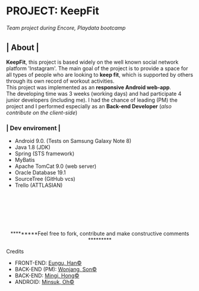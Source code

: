 # PROJECT: KeepFit
<h6> Team project during Encore, Playdata bootcamp </h6>

<h2>| About |</h2>
  <p><b>KeepFit</b>, this project is based widely on the well known social network platform 'Instagram'. The main goal of the project is to provide a space for all types of people who are looking to <b>keep fit</b>, which is supported by others through its own record of workout activities.<br/>
  This project was implemented as an <b>responsive Android web-app</b>. <br/>
  The developing time was 3 weeks (working days) and had participate 4 junior developers (including me).
  I had the chance of leading (PM) the project and I performed especially as an <b>Back-end Developer</b> (<i>also contribute on the client-side</i>)<br/>
  
  
 <h3>| Dev enviroment |</h3>
  <ul>
  <li>Android 9.0. (Tests on Samsung Galaxy Note 8)</li>
  <li>Java 1.8 (JDK)</li>
  <li>Spring (STS framework)</li>
  <li>MyBatis</li>
  <li>Apache TomCat 9.0 (web server)</li>
  <li>Oracle Database 19.1</li>
  <li>SourceTree (GitHub vcs)</li>
  <li>Trello (ATTLASIAN)</li>
  </ul>
 
 <br/><br/><br/><br/><br/>
 <div align='center'><p>*********Feel free to fork, contribute and make constructive comments *********</p></div>

<div align='left'><p>Credits</p>
<ul>
  <li>FRONT-END: <a href="https://github.com/ehan831/">Eungu, Han&copy;</a></li>
  <li>BACK-END (PM): <a href="https://github.com/filoscoder/">Wonjang, Son&copy;</a></li>
  <li>BACK-END: <a href="https://github.com/hmg612/">Mingi, Hong&copy;</a></li>
  <li>ANDROID: <a href="https://github.com/oggong/">Minsuk, Oh&copy;</a></li>
  </ul>
</div>
